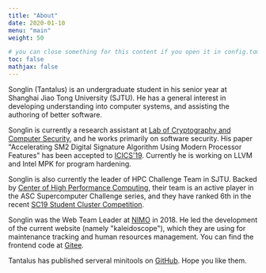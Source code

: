 ```yaml
---
title: "About"
date: 2020-01-10
menu: "main"
weight: 50

# you can close something for this content if you open it in config.toml.
toc: false
mathjax: false
---
```


Songlin (Tantalus) is an undergraduate student in his senior year at Shanghai Jiao Tong University (SJTU).
He has a general interest in developing understanding into computer systems, and assisting the authoring of better software.

Songlin is currently a research assistant at [Lab of Cryptography and Computer Security](https://loccs.sjtu.edu.cn/main/), and he works primarily on software security. His paper "Accelerating SM2 Digital Signature Algorithm Using Modern Processor Features" has been accepted to [ICICS'19](http://www.icics.cn/Accepted-papers.html). Currently he is working on LLVM and Intel MPK for program hardening.

Songlin is also currently the leader of HPC Challenge Team in SJTU. Backed by [Center of High Performance Computing](https://hpc.sjtu.edu.cn/), their team is an active player in the ASC Supercomputer Challenge series, and they have ranked 6th in the recent [SC19 Student Cluster Competition](https://www.studentclustercompetition.us/).

Songlin was the Web Team Leader at [NIMO](https://nimo.sjtu.edu.cn/) in 2018. He led the development of the current website (namely "kaleidoscope"), which they are using for maintenance tracking and human resources management. You can find the frontend code at [Gitee](https://gitee.com/sjtunimo/oscope/).

Tantalus has published serveral minitools on [GitHub](https://github.com/Tantalus13A98B5F). Hope you like them.